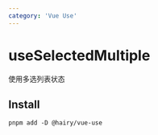 ```yaml
---
category: 'Vue Use'
---
```


# useSelectedMultiple

使用多选列表状态

## Install

```
pnpm add -D @hairy/vue-use
```
